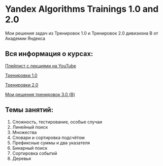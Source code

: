# Yandex Algorithms Trainings 1.0 and 2.0

Мои решения задач из Тренировок 1.0 и Тренировок 2.0 дивизиона B от Академии Яндекса

## Вся информация о курсах:
[Плейлист с лекциями на YouTube](https://www.youtube.com/playlist?list=PL6Wui14DvQPySdPv5NUqV3i8sDbHkCKC5)

[Тренировки 1.0](https://yandex.ru/yaintern/algorithm-training_1)

[Тренировки 2.0](https://yandex.ru/yaintern/algorithm-training_2)

[Мои решения тренировок 3.0 (B)](https://github.com/DenBugNBA/yandex_algorithms_trainings_3)

## Темы занятий:
1. Сложность, тестирование, особые случаи
2. Линейный поиск
3. Множества
4. Словари и сортировка подсчётом
5. Префиксные суммы и два указателя
6. Бинарный поиск
7. Сортировка событий
8. Деревья
